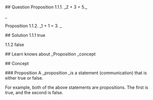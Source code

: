 \## Question
Proposition 1.1.1. \_2 + 3 = 5.\_

\_

Proposition 1.1.2. \_1 + 1 = 3.
\_

\## Solution
1.1.1 true

1.1.2 false

\## Learn
knows about \_Proposition \_concept

\## Concept

\### Proposition
A \_proposition \_is a statement (communication) that is either true or
false.

For example, both of the above statements are propositions. The first is true,
and the second is false.